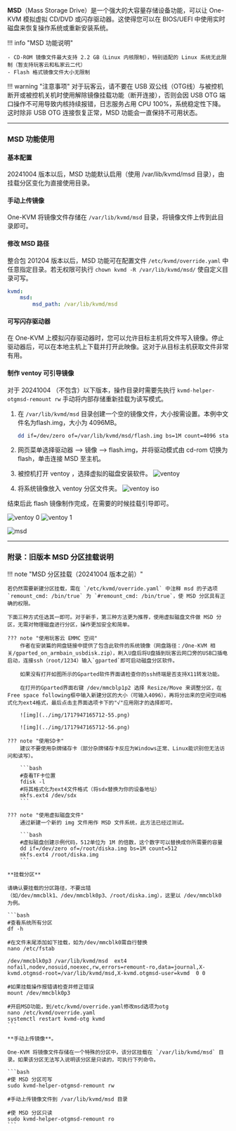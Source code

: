 **MSD**（Mass Storage Drive）是一个强大的大容量存储设备功能，可以让 One-KVM 模拟虚拟 CD/DVD 或闪存驱动器。这使得您可以在 BIOS/UEFI 中使用实时磁盘来恢复操作系统或重新安装系统。

!!! info "MSD 功能说明"

    - CD-ROM 镜像文件最大支持 2.2 GB（Linux 内核限制），特别适配的 Linux 系统无此限制（暂支持玩客云和私家云二代）
    - Flash 格式镜像文件大小无限制

!!! warning "注意事项"
    对于玩客云，请不要在 USB 双公线（OTG线）与被控机断开或被控机关机时使用解除镜像挂载功能（断开连接），否则会因 USB OTG 端口操作不可用导致内核持续报错，日志服务占用 CPU 100%，系统稳定性下降。这时除非 USB OTG 连接恢复正常，MSD 功能会一直保持不可用状态。

-----

### MSD 功能使用

#### 基本配置

20241004 版本以后，MSD 功能默认启用（使用 /var/lib/kvmd/msd 目录），由挂载分区变化为直接使用目录。

#### 手动上传镜像

One-KVM 将镜像文件存储在 `/var/lib/kvmd/msd` 目录，将镜像文件上传到此目录即可。

#### 修改 MSD 路径

整合包 201204 版本以后，MSD 功能可在配置文件 `/etc/kvmd/override.yaml` 中任意指定目录。若无权限可执行 `chown kvmd -R /var/lib/kvmd/msd/` 使自定义目录可写。

```yaml
kvmd:
    msd:
        msd_path: /var/lib/kvmd/msd
```

#### 可写闪存驱动器

在 One-KVM 上模拟闪存驱动器时，您可以允许目标主机将文件写入镜像。停止驱动器后，可以在本地主机上下载并打开此映像。这对于从目标主机获取文件非常有用。

#### 制作 ventoy 可引导镜像

对于 20241004 （不包含）以下版本，操作目录时需要先执行 `kvmd-helper-otgmsd-remount rw` 手动将内部存储重新挂载为读写模式。

1. 在 `/var/lib/kvmd/msd` 目录创建一个空的镜像文件，大小按需设置。本例中文件名为flash.img，大小为 4096MB。

    ```bash
    dd if=/dev/zero of=/var/lib/kvmd/msd/flash.img bs=1M count=4096 status=progress
    ```

2. 网页菜单选择驱动器 --> 镜像 --> flash.img，并将驱动模式由 cd-rom 切换为 flash，单击连接 MSD 至主机。

3. 被控机打开 ventoy ，选择虚拟的磁盘安装软件。
    ![ventoy](../img/image-202411061233.png)

4. 将系统镜像放入 ventoy 分区文件夹。
    ![ventoy iso](../img/image-202411061235.png)

结束后此 flash 镜像制作完成，在需要的时候挂载引导即可。

![ventoy 0](../img/image-a7b96b94541ed44744db758ae774a58c.png)
![ventoy 1](../img/image-38e54e47eb0de7894fdb6dc9c7fb9a51.png)

![msd](../img/image-202411082232.png)

-----

### 附录：旧版本 MSD 分区挂载说明

!!! note "MSD 分区挂载（20241004 版本之前）"

    若仍然需要新建分区挂载，需在 `/etc/kvmd/override.yaml` 中注释 msd 的子选项 `remount_cmd: /bin/true` 为 `#remount_cmd: /bin/true`，使 MSD 分区具有正确的权限。

    下面三种方式任选其一即可。对于新手，第三种方法更为推荐，使用虚拟磁盘文件做 MSD 分区，无需对物理磁盘进行分区，操作更加安全和简单。

    ??? note "使用玩客云 EMMC 空间"
        作者在安装篇的网盘链接中提供了包含此软件的系统镜像（网盘路径：/One-KVM 相关/gparted_on_armbain_usbdisk.zip），刷入U盘后将U盘插到玩客云网口旁的USB口插电启动，连接ssh（root/1234）输入`gparted`即可启动磁盘分区软件。

        如果没有打开如图所示的Gparted软件界面请检查你的ssh终端是否支持X11转发功能。

        在打开的Gparted界面右键 /dev/mmcblp1p2 选择 Resize/Move 来调整分区，在Free space following框中输入新建分区的大小（可输入4096），再将分出来的空闲空间格式化为ext4格式，最后点击主界面选项卡下的"√"应用刚才的选择即可。

        ![img](../img/1717947165712-55.png)

        ![img](../img/1717947165712-56.png)

    ??? note "使用SD卡"
        建议不要使用杂牌储存卡（部分杂牌储存卡反应为Windows正常、Linux能识别但无法访问和读写）。

        ```bash
        #查看TF卡位置
        fdisk -l
        #将其格式化为ext4文件格式（将sdx替换为你的设备地址）
        mkfs.ext4 /dev/sdx
        ```

    ??? note "使用虚拟磁盘文件"
        通过新建一个新的 img 文件用作 MSD 文件系统，此方法已经过测试。

        ```bash
        #虚拟磁盘创建示例代码，512单位为 1M 的倍数，这个数字可以替换成你所需要的容量
        dd if=/dev/zero of=/root/diska.img bs=1M count=512
        mkfs.ext4 /root/diska.img
        ```

    **挂载分区**

    请确认要挂载的分区路径，不要出错（如/dev/mmcblk1、/dev/mmcblk0p3、/root/diska.img），这里以 /dev/mmcblk0 为例。

    ```bash
    #查看系统所有分区
    df -h

    #在文件末尾添加如下挂载，如为/dev/mmcblk0需自行替换
    nano /etc/fstab

    /dev/mmcblk0p3 /var/lib/kvmd/msd  ext4  nofail,nodev,nosuid,noexec,rw,errors=remount-ro,data=journal,X-kvmd.otgmsd-root=/var/lib/kvmd/msd,X-kvmd.otgmsd-user=kvmd  0 0

    #如果挂载操作报错请检查并修正错误
    mount /dev/mmcblk0p3

    #开启MSD功能，到/etc/kvmd/override.yaml修改msd选项为otg
    nano /etc/kvmd/override.yaml
    systemctl restart kvmd-otg kvmd
    ```

    **手动上传镜像**。

    One-KVM 将镜像文件存储在一个特殊的分区中，该分区挂载在 `/var/lib/kvmd/msd` 目录。如果该分区无法写入说明该分区是只读的，可执行下列命令。

    ```bash
    #使 MSD 分区可写
    sudo kvmd-helper-otgmsd-remount rw

    #手动上传镜像文件到 /var/lib/kvmd/msd 目录

    #使 MSD 分区只读
    sudo kvmd-helper-otgmsd-remount ro
    ```